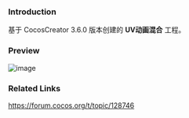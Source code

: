 ### Introduction
基于 CocosCreator 3.6.0 版本创建的 **UV动画混合** 工程。

### Preview
![image](../../../gif/202207/2022072102.gif)

### Related Links 
https://forum.cocos.org/t/topic/128746